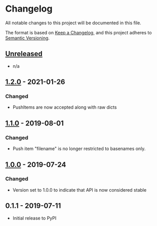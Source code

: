 # Changelog

All notable changes to this project will be documented in this file.

The format is based on [Keep a Changelog](https://keepachangelog.com/en/1.0.0/),
and this project adheres to [Semantic Versioning](https://semver.org/spec/v2.0.0.html).

## [Unreleased]

- n/a

## [1.2.0] - 2021-01-26

### Changed

- PushItems are now accepted along with raw dicts

## [1.1.0] - 2019-08-01

### Changed

- Push item "filename" is no longer restricted to basenames only.

## [1.0.0] - 2019-07-24

### Changed
- Version set to 1.0.0 to indicate that API is now considered stable

## 0.1.1 - 2019-07-11

- Initial release to PyPI

[Unreleased]: https://github.com/release-engineering/pushcollector/compare/v1.2.0...HEAD
[1.2.0]: https://github.com/release-engineering/pushcollector/compare/v1.0.0...v1.2.0
[1.1.0]: https://github.com/release-engineering/pushcollector/compare/v1.0.0...v1.1.0
[1.0.0]: https://github.com/release-engineering/pushcollector/compare/v0.1.1...v1.0.0
